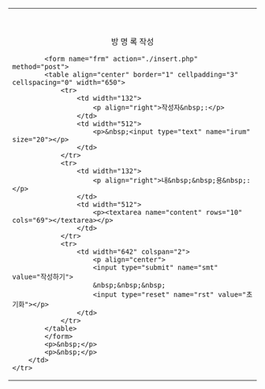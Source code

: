 <html>
<head>
</head>
<body>
<table border="0" cellpadding="0" cellspacing="0" width="700">
    <tr>
        <td width="700">
            <p>&nbsp;</p>
            <p align="center">방 명 록 작성</p>

            <form name="frm" action="./insert.php" method="post">
            <table align="center" border="1" cellpadding="3" cellspacing="0" width="650">
                <tr>
                    <td width="132">
                        <p align="right">작성자&nbsp;:</p>
                    </td>
                    <td width="512">
                        <p>&nbsp;<input type="text" name="irum" size="20"></p>
                    </td>
                </tr>
                <tr>
                    <td width="132">
                        <p align="right">내&nbsp;&nbsp;용&nbsp;:</p>
                    </td>
                    <td width="512">
                        <p><textarea name="content" rows="10" cols="69"></textarea></p>
                    </td>
                </tr>
                <tr>
                    <td width="642" colspan="2">
                        <p align="center">
                        <input type="submit" name="smt" value="작성하기">
                        &nbsp;&nbsp;&nbsp;
                        <input type="reset" name="rst" value="초기화"></p>
                    </td>
                </tr>
            </table>
            </form>
            <p>&nbsp;</p>
            <p>&nbsp;</p>
        </td>
    </tr>
</table>
</body>
</html>

